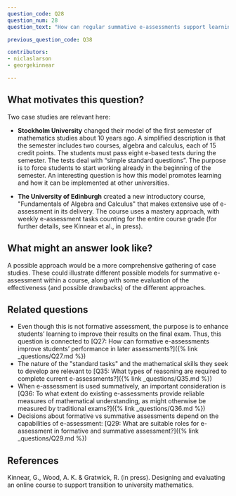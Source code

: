 ```yaml
---
question_code: Q28
question_num: 28
question_text: "How can regular summative e-assessments support learning?" 

previous_question_code: Q38

contributors: 
- niclaslarson
- georgekinnear

---
```





## What motivates this question?

Two case studies are relevant here:

* **Stockholm University** changed their model of the first semester of mathematics studies about 10 years ago. A simplified description is that the semester includes two courses, algebra and calculus, each of 15 credit points. The students must pass eight e-based tests during the semester. The tests deal with “simple standard questions”. The purpose is to force students to start working already in the beginning of the semester. An interesting question is how this model promotes learning and how it can be implemented at other universities.

* **The University of Edinburgh** created a new introductory course, "Fundamentals of Algebra and Calculus" that makes extensive use of e-assessment in its delivery. The course uses a mastery approach, with weekly e-assessment tasks counting for the entire course grade (for further details, see Kinnear et al., in press).

## What might an answer look like?

A possible approach would be a more comprehensive gathering of case studies. These could illustrate different possible models for summative e-assessment within a course, along with some evaluation of the effectiveness (and possible drawbacks) of the different approaches.

## Related questions

* Even though this is not formative assessment, the purpose is to enhance students’ learning to improve their results on the final exam. Thus, this question is connected to [Q27: How can formative e-assessments improve students’ performance in later assessments?]({% link _questions/Q27.md %})
* The nature of the "standard tasks" and the mathematical skills they seek to develop are relevant to [Q35: What types of reasoning are required to complete current e-assessments?]({% link _questions/Q35.md %})
* When e-assessment is used summatively, an important consideration is [Q36: To what extent do existing e-assessments provide reliable measures of mathematical understanding, as might otherwise be measured by traditional exams?]({% link _questions/Q36.md %})
* Decisions about formative vs summative assessments depend on the capabilities of e-assessment: [Q29: What are suitable roles for e-assessment in formative and summative assessment?]({% link _questions/Q29.md %})

## References

<div class="reference_list" markdown="1">

Kinnear, G., Wood, A. K. & Gratwick, R. (in press). Designing and evaluating an online course to support transition to university mathematics.

</div>
